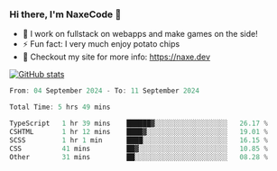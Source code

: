 ### Hi there, I'm NaxeCode 👋
- 🔭 I work on fullstack on webapps and make games on the side!
- ⚡ Fun fact: I very much enjoy potato chips
- 🔋 Checkout my site for more info: https://naxe.dev

[![GitHub stats](https://github-readme-stats.vercel.app/api?username=naxecode&theme=onedark)](https://naxe.dev)

<!--START_SECTION:waka-->

```csharp
From: 04 September 2024 - To: 11 September 2024

Total Time: 5 hrs 49 mins

TypeScript   1 hr 39 mins    ██████▓░░░░░░░░░░░░░░░░░░   26.17 %
CSHTML       1 hr 12 mins    ████▓░░░░░░░░░░░░░░░░░░░░   19.01 %
SCSS         1 hr 1 min      ████░░░░░░░░░░░░░░░░░░░░░   16.15 %
CSS          41 mins         ██▓░░░░░░░░░░░░░░░░░░░░░░   10.85 %
Other        31 mins         ██░░░░░░░░░░░░░░░░░░░░░░░   08.28 %
```

<!--END_SECTION:waka-->



<!--
**NaxeCode/NaxeCode** is a ✨ _special_ ✨ repository because its `README.md` (this file) appears on your GitHub profile.

Here are some ideas to get you started:

- 🔭 I’m currently working on Web apps for indie games!
- 🌱 I’m currently mastering C#
- 👯 I’m looking to collaborate on ...
- 🤔 I’m looking for help with ...
- 💬 Ask me about ...
- 📫 How to reach me: ...
- 😄 Pronouns: ...
- ⚡ Fun fact: I love chips
-->

